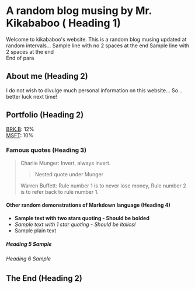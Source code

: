 # A random blog musing by Mr. Kikababoo ( Heading 1)
Welcome to kikababoo's website. This is a random blog musing updated at random intervals...
Sample line with no 2 spaces at the end
Sample line with 2 spaces at the end  
End of para

## About me (Heading 2)
I do not wish to divulge much personal information on this website... So... better luck next time!

## Portfolio (Heading 2)
[BRK.B][]: 12%  
[MSFT][]: 10%

[BRK.B]: https://www.google.com/search?q=BRK.B+share+price&oq=BRK.B+share+price&aqs=chrome..69i57.1437j0j1&sourceid=chrome&ie=UTF-8
[MSFT]: https://www.google.com/search?q=MSFT+share+price&oq=MSFT+share+price&aqs=chrome..69i57.1214j0j1&sourceid=chrome&ie=UTF-8

### Famous quotes (Heading 3)
> Charlie Munger: Invert, always invert.  
>
>> Nested quote under Munger
> 
> Warren Buffett: Rule number 1 is to never lose money, Rule number 2 is to refer back to rule number 1.

#### Other random demonstrations of Markdown language (Heading 4)
- **Sample text with two stars quoting - Should be bolded**  
- *Sample text with 1 star quoting - Should be italics!*  
- Sample plain text

##### Heading 5 Sample

###### Heading 6 Sample

## The End (Heading 2)
